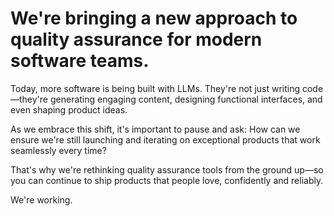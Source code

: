 # We're bringing a new approach to quality assurance for modern software teams.

Today, more software is being built with LLMs. They're not just writing code—they're generating engaging content, designing functional interfaces, and even shaping product ideas.

As we embrace this shift, it's important to pause and ask: How can we ensure we're still launching and iterating on exceptional products that work seamlessly every time?

That's why we're rethinking quality assurance tools from the ground up—so you can continue to ship products that people love, confidently and reliably.

We're working.